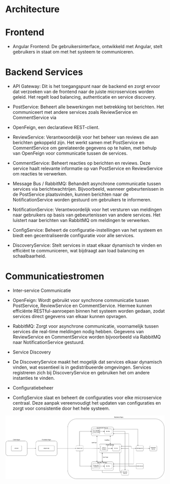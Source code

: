 # Architecture

# Frontend
* Angular Frontend: De gebruikersinterface, ontwikkeld met Angular, stelt gebruikers in staat om met het systeem te communiceren.

# Backend Services
* API Gateway: Dit is het toegangspunt naar de backend en zorgt ervoor dat verzoeken van de frontend naar de juiste microservices worden geleid. Het regelt load balancing, authenticatie en service discovery.

* PostService: Beheert alle bewerkingen met betrekking tot berichten. Het communiceert met andere services zoals ReviewService en CommentService via 

* OpenFeign, een declaratieve REST-client.
 
* ReviewService: Verantwoordelijk voor het beheer van reviews die aan berichten gekoppeld zijn. Het werkt samen met PostService en CommentService om gerelateerde gegevens op te halen, met behulp van OpenFeign voor communicatie tussen de services.
 
* CommentService: Beheert reacties op berichten en reviews. Deze service haalt relevante informatie op van PostService en ReviewService om reacties te verwerken.
 
* Message Bus / RabbitMQ: Behandelt asynchrone communicatie tussen services via berichtwachtrijen. Bijvoorbeeld, wanneer gebeurtenissen in de PostService plaatsvinden, kunnen berichten naar de NotificationService worden gestuurd om gebruikers te informeren.
 
* NotificationService: Verantwoordelijk voor het versturen van meldingen naar gebruikers op basis van gebeurtenissen van andere services. Het luistert naar berichten van RabbitMQ om meldingen te verwerken.
 
* ConfigService: Beheert de configuratie-instellingen van het systeem en biedt een gecentraliseerde configuratie voor alle services.
 
* DiscoveryService: Stelt services in staat elkaar dynamisch te vinden en efficiënt te communiceren, wat bijdraagt aan load balancing en schaalbaarheid.

# Communicatiestromen
 
* Inter-service Communicatie
 
 * OpenFeign: Wordt gebruikt voor synchrone communicatie tussen PostService, ReviewService en CommentService. Hiermee kunnen efficiënte RESTful-aanroepen binnen het systeem worden gedaan, zodat services direct gegevens van elkaar kunnen opvragen.

 * RabbitMQ: Zorgt voor asynchrone communicatie, voornamelijk tussen services die real-time meldingen nodig hebben. Gegevens van ReviewService en CommentService worden bijvoorbeeld via RabbitMQ naar NotificationService gestuurd.

 
* Service Discovery
 * De DiscoveryService maakt het mogelijk dat services elkaar dynamisch vinden, wat essentieel is in gedistribueerde omgevingen. Services registreren zich bij DiscoveryService en gebruiken het om andere instanties te vinden.

* Configuratiebeheer
 * ConfigService slaat en beheert de configuraties voor elke microservice centraal. Deze aanpak vereenvoudigt het updaten van configuraties en zorgt voor consistentie door het hele systeem.

![Project Architecture](./architecture.png)